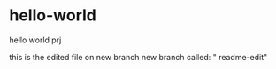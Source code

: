 # hello-world
hello world prj

this is the edited file on new branch
new branch called: " readme-edit"
